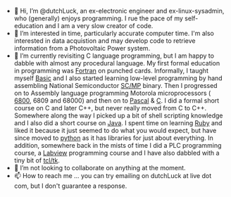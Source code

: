 - 👋 Hi, I’m @dutchLuck, an ex-electronic engineer and ex-linux-sysadmin, who (generally) enjoys programming. I rue the pace of my self-education and I am a very slow creator of code.
- 👀 I’m interested in time, particularly accurate computer time. I'm also interested in data acquistion and may develop code to retrieve information from a Photovoltaic Power system.
- 🌱 I’m currently revisiting C language programming, but I am happy to dabble with almost any procedural language.
My first formal education in programming was
<a href="https://en.wikipedia.org/wiki/Fortran#:~:text=Fortran%20(%2Fˈf%C9%94%CB%90rt,%2Doriented)%2C%20generic%2C%20array">Fortran</a> on punched cards. Informally, I taught myself
<a href="https://en.wikipedia.org/wiki/BASIC#:~:text=BASIC%20(Beginners'%20All%2Dpurpose,at%20Dartmouth%20College%20in%201963.">Basic</a> and I also started learning low-level programming by hand assembling National Semiconductor
<a href="http://www.oldcomputermuseum.com/mini_scamp.html">SC/MP</a> binary. Then I progressed on to Assembly language programming Motorola microprocessors (
<a href="https://en.wikipedia.org/wiki/Motorola_6800">6800</a>, 6809 and 68000) and then on to
<a href="https://en.wikipedia.org/wiki/Pascal_(programming_language)">Pascal</a> &
<a href="https://www.freecodecamp.org/news/what-is-the-c-programming-language-beginner-tutorial/">C</a>. I did a formal short course on C and later C++, but never really moved from C to C++. Somewhere along the way I picked up a bit of shell scripting knowledge and I also did a short course on <a href="https://aws.amazon.com/what-is/java/">Java</a>. I spent time on learning <a href="https://www.ruby-lang.org/">Ruby</a> and liked it because it just seemed to do what you would expect, but have since moved to <a href="https://www.python.org/">python</a> as it has libraries for just about everything. In addition, somewhere back in the mists of time I did a PLC programming course, a <a href="https://www.ni.com/en-au/shop/labview.html">Labview</a> programming course and I have also dabbled with a tiny bit of <a href="https://wiki.tcl-lang.org/">tcl/tk</a>.
- 💞️ I’m not looking to collaborate on anything at the moment.
- 📫 How to reach me ... you can try emailing on dutchLuck at live dot com, but I don't guarantee 
a response.
<!---
dutchLuck/dutchLuck is a ✨ special ✨ repository because its `README.md` (this file) appears on your GitHub profile.
You can click the Preview link to take a look at your changes.
--->
